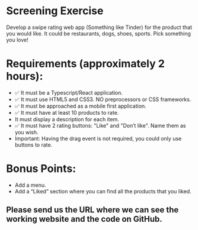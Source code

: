 # Screening Exercise
Develop a swipe rating web app (Something like Tinder) for the product that you would like. It 
could be restaurants, dogs, shoes, sports. Pick something you love!

# Requirements (approximately 2 hours):
- ✅ It must be a Typescript/React application.
- ✅ It must use HTML5 and CSS3. NO preprocessors or CSS frameworks.
- ✅ It must be approached as a mobile first application.
- ✅ It must have at least 10 products to rate.
- It must display a description for each item.
- ✅ It must have 2 rating buttons: "Like" and "Don’t like". Name them as you wish.
- Important: Having the drag event is not required, you could only use buttons to rate.

# Bonus Points:
- Add a menu.
- Add a “Liked” section where you can find all the products that you liked.

## Please send us the URL where we can see the working website and the code on GitHub.